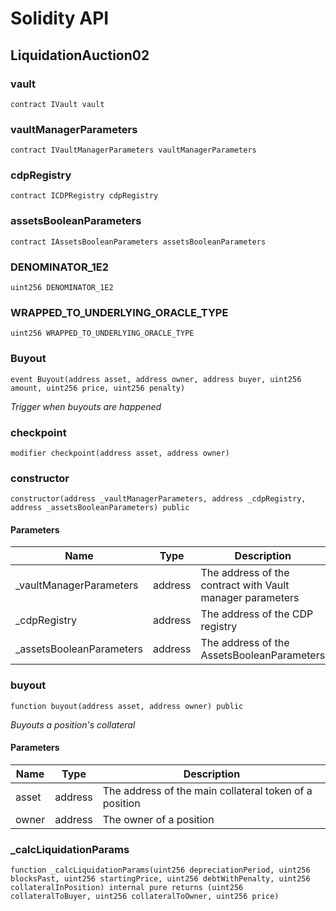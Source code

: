 # Solidity API

## LiquidationAuction02

### vault

```solidity
contract IVault vault
```

### vaultManagerParameters

```solidity
contract IVaultManagerParameters vaultManagerParameters
```

### cdpRegistry

```solidity
contract ICDPRegistry cdpRegistry
```

### assetsBooleanParameters

```solidity
contract IAssetsBooleanParameters assetsBooleanParameters
```

### DENOMINATOR_1E2

```solidity
uint256 DENOMINATOR_1E2
```

### WRAPPED_TO_UNDERLYING_ORACLE_TYPE

```solidity
uint256 WRAPPED_TO_UNDERLYING_ORACLE_TYPE
```

### Buyout

```solidity
event Buyout(address asset, address owner, address buyer, uint256 amount, uint256 price, uint256 penalty)
```

_Trigger when buyouts are happened_

### checkpoint

```solidity
modifier checkpoint(address asset, address owner)
```

### constructor

```solidity
constructor(address _vaultManagerParameters, address _cdpRegistry, address _assetsBooleanParameters) public
```

#### Parameters

| Name | Type | Description |
| ---- | ---- | ----------- |
| _vaultManagerParameters | address | The address of the contract with Vault manager parameters |
| _cdpRegistry | address | The address of the CDP registry |
| _assetsBooleanParameters | address | The address of the AssetsBooleanParameters |

### buyout

```solidity
function buyout(address asset, address owner) public
```

_Buyouts a position's collateral_

#### Parameters

| Name | Type | Description |
| ---- | ---- | ----------- |
| asset | address | The address of the main collateral token of a position |
| owner | address | The owner of a position |

### _calcLiquidationParams

```solidity
function _calcLiquidationParams(uint256 depreciationPeriod, uint256 blocksPast, uint256 startingPrice, uint256 debtWithPenalty, uint256 collateralInPosition) internal pure returns (uint256 collateralToBuyer, uint256 collateralToOwner, uint256 price)
```

